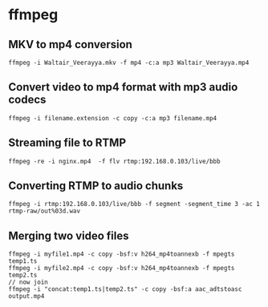 # ffmpeg

## MKV to mp4 conversion
```
ffmpeg -i Waltair_Veerayya.mkv -f mp4 -c:a mp3 Waltair_Veerayya.mp4
```

## Convert video to mp4 format with mp3 audio codecs
```
ffmpeg -i filename.extension -c copy -c:a mp3 filename.mp4
```

## Streaming file to RTMP

```
ffmpeg -re -i nginx.mp4  -f flv rtmp:192.168.0.103/live/bbb
```

## Converting RTMP to audio chunks
```
ffmpeg -i rtmp:192.168.0.103/live/bbb -f segment -segment_time 3 -ac 1 rtmp-raw/out%03d.wav
```

## Merging two video files
```
ffmpeg -i myfile1.mp4 -c copy -bsf:v h264_mp4toannexb -f mpegts temp1.ts
ffmpeg -i myfile2.mp4 -c copy -bsf:v h264_mp4toannexb -f mpegts temp2.ts
// now join
ffmpeg -i "concat:temp1.ts|temp2.ts" -c copy -bsf:a aac_adtstoasc output.mp4
```
